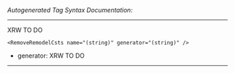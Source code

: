 _Autogenerated Tag Syntax Documentation:_

---
XRW TO DO

```
<RemoveRemodelCsts name="(string)" generator="(string)" />
```

-   generator: XRW TO DO

---
